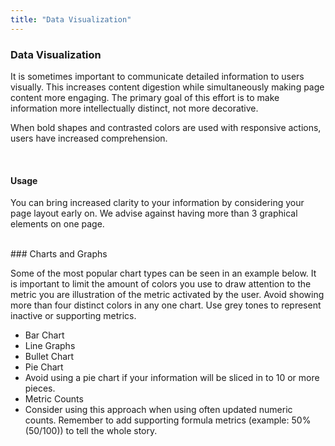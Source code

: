 ```yaml
---
title: "Data Visualization"
---
```


<div class="pl-pattern">
<h3>Data Visualization</h3>

It is sometimes important to communicate detailed information to users visually. This increases content digestion while simultaneously making page content more engaging. The primary goal of this effort is to make information more intellectually distinct, not more decorative.

When bold shapes and contrasted colors are used with responsive actions, users have increased comprehension.

<br/>

#### Usage

You can bring increased clarity to your information by considering your page layout early on. We advise against having more than 3 graphical elements on one page.

<br/>
</div>

<div class="pl-pattern">
### Charts and Graphs

Some of the most popular chart types can be seen in an example below. It is important to limit the amount of colors you use to draw attention to the metric you are illustration of the metric activated by the user. Avoid showing more than four distinct colors in any one chart. Use grey tones to represent inactive or supporting metrics.

- Bar Chart
- Line Graphs
- Bullet Chart
- Pie Chart
- Avoid using a pie chart if your information will be sliced in to 10 or more pieces.
- Metric Counts
- Consider using this approach when using often updated numeric counts. Remember to add supporting formula metrics (example: 50% (50/100)) to tell the whole story.

<br/>
</div>

